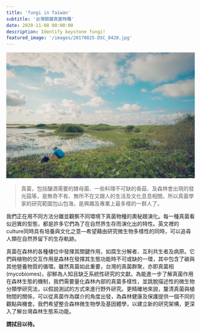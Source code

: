 ```yaml
---
title: 'fungi in Taiwan'
subtitle: '台灣關鍵真菌物種'
date: 2020-11-08 00:00:00
description: Identify keystone fungi!
featured_image: '/images/20170825-DSC_0420.jpg'
---
```


![](/images/20170825-DSC_0420.jpg)


> 真菌，包括釀酒需要的酵母菌、一些料理不可缺的香菇、及森林會出現的發光菇等，是無奇不有、無所不在又跟人的生活及文化息息相關。所以真菌學家的研究範圍包山包海，是興趣及專業上最多樣的一群人了。

我們正在用不同方法分離並觀察不同環境下真菌物種的奧秘跟演化。每一種真菌看似迥異的型態，都是許多它們為了在自然界生存而演化出的特性。英文裡的culture同時具有培養與文化之意—希望藉由研究微生物多樣性的同時，可以追尋人類在自然界留下的生存軌跡。

真菌在森林的各種棲位中發揮其關鍵作用，如腐生分解者、互利共生者及病原。它們與植物的交互作用是森林在發揮其生態功能時不可或缺的一環，其中包含了碳與其他營養物質的循環。雖然真菌如此重要，台灣的真菌群聚，亦即真菌相(mycobiomes)，卻鮮為人知且缺乏系統性研究的文獻。為能進一步了解真菌作用在森林生態的機制，我們需要量化森林內部的真菌多樣性，並跳脫描述性的微生物分類學研究法，以假說測試的方式來進行野外研究。更精確地來說，釐清真菌與植物間的關係，可以從真菌作為媒介的角度出發，為森林健康及保護提供一個不同的觀點與機會。我們希望整合森林微生物學及基因體學，以建立新的研究架構，更深入了解台灣森林生態系功能。

**請拭目以待。**




